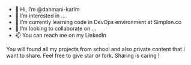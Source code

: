 - 👋 Hi, I’m @dahmani-karim
- 👀 I’m interested in ...
- 🌱 I’m currently learning code in DevOps environment at Simplon.co
- 💞️ I’m looking to collaborate on ...
- 📫 You can reach me on my LinkedIn

You will found all my projects from school and also private content that I want to share. Feel free to give star or fork. Sharing is caring !

<!---
dahmani-karim/dahmani-karim is a ✨ special ✨ repository because its `README.md` (this file) appears on your GitHub profile.
You can click the Preview link to take a look at your changes.
--->
